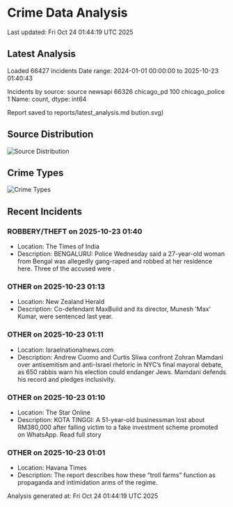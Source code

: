# Crime Data Analysis
Last updated: Fri Oct 24 01:44:19 UTC 2025

## Latest Analysis

Loaded 66427 incidents
Date range: 2024-01-01 00:00:00 to 2025-10-23 01:40:43

Incidents by source:
source
newsapi           66326
chicago_pd          100
chicago_police        1
Name: count, dtype: int64

Report saved to reports/latest_analysis.md
bution.svg)

## Source Distribution
![Source Distribution](images/source_distribution.svg)

## Crime Types
![Crime Types](images/crime_types.svg)

## Recent Incidents

### ROBBERY/THEFT on 2025-10-23 01:40
- Location: The Times of India
- Description: BENGALURU: Police Wednesday said a 27-year-old woman from Bengal was allegedly gang-raped and robbed at her residence here. Three of the accused were .


### OTHER on 2025-10-23 01:13
- Location: New Zealand Herald
- Description: Co-defendant MaxBuild and its director, Munesh 'Max' Kumar, were sentenced last year.


### OTHER on 2025-10-23 01:11
- Location: Israelnationalnews.com
- Description: Andrew Cuomo and Curtis Sliwa confront Zohran Mamdani over antisemitism and anti-Israel rhetoric in NYC’s final mayoral debate, as 650 rabbis warn his election could endanger Jews. Mamdani defends his record and pledges inclusivity.


### OTHER on 2025-10-23 01:10
- Location: The Star Online
- Description: KOTA TINGGI: A 51-year-old businessman lost about RM380,000 after falling victim to a fake investment scheme promoted on WhatsApp. Read full story


### OTHER on 2025-10-23 01:01
- Location: Havana Times
- Description: The report describes how these “troll farms” function as propaganda and intimidation arms of the regime.

Analysis generated at: Fri Oct 24 01:44:19 UTC 2025
